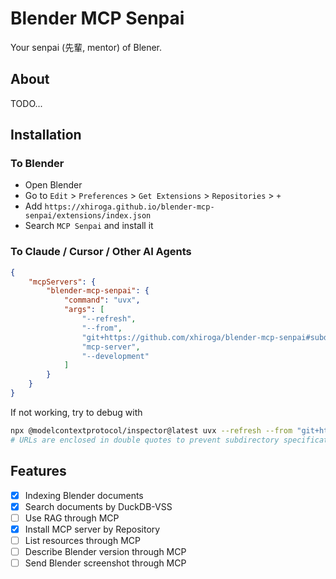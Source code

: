 # Blender MCP Senpai

Your senpai (先輩, mentor) of Blener.

## About

TODO...

## Installation

### To Blender

- Open Blender
- Go to `Edit` > `Preferences` > `Get Extensions` > `Repositories` > `+`
- Add `https://xhiroga.github.io/blender-mcp-senpai/extensions/index.json`
- Search `MCP Senpai` and install it

### To Claude / Cursor / Other AI Agents

```json
{
    "mcpServers": {
        "blender-mcp-senpai": {
            "command": "uvx",
            "args": [
                "--refresh",
                "--from",
                "git+https://github.com/xhiroga/blender-mcp-senpai#subdirectory=mcp-server",
                "mcp-server",
                "--development"
            ]
        }
    }
}
```

If not working, try to debug with

```sh
npx @modelcontextprotocol/inspector@latest uvx --refresh --from "git+https://github.com/xhiroga/blender-mcp-senpai#subdirectory=mcp-server" mcp-server --development
# URLs are enclosed in double quotes to prevent subdirectory specifications from being regarded as comments.
```

## Features

- [x] Indexing Blender documents
- [x] Search documents by DuckDB-VSS
- [ ] Use RAG through MCP
- [x] Install MCP server by Repository
- [ ] List resources through MCP
- [ ] Describe Blender version through MCP
- [ ] Send Blender screenshot through MCP
